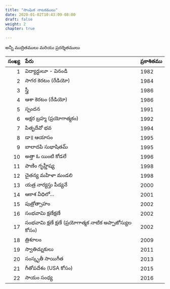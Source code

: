 ```yaml
---
title: "సాంఘిక నాటకములు"
date: 2020-01-02T10:43:09-08:00
draft: false
weight: 2
chapter: true

---
```


అన్నీ ముద్రితములు మరియు ప్రదర్శితములు

| సంఖ్య | పేరు  | ప్రకాశితము    |
|-------:|:------|:------------|
| 1      | విద్యార్ధులూ - వినండి |   1982 |
| 2      | సాగర కెరటం (రేడియో) |1984 |
| 3      | స్త్రీ |1986 |
| 4      |ఆశా కెరటం (రేడియో) | 1986 |
| 5      | స్పందన | 1991 | 
| 6 | అక్షర బ్రహ్మ (ప్రయోగాత్మకం) | 1992 |
| 7 |  పితృదేవో భవ | 1994 |
| 8 |  డా॥ ఆయాసం | 1995 | 
| 9 |  బాలాదపి సుభాషితమ్ | 1995 |
| 10 |  అత్తా ఓ యింటి కోడలే | 1996 | 
| 11 | పాణిం గృహ్ణీష్య | 1998 |
| 12 | చైతన్య మహిళా మండలి | 1998|
| 13 | యత్ర నార్యస్తు పీడ్యనే |  2000 |
| 14 | ఆకాశ వీధిలో... |  2001 |
| 15 | పుత్రోత్సాహం | 2002 |
| 16 | సంభవామి క్షణేక్షణే |  2002 |
| 17 | సంభవామి క్షణే క్షణే (ప్రయోగాత్మక నాటిక అప్పాజోస్యుల కోసం) |  2002 |
| 18 | త్రిశూలం | 2009 |
| 19 | స్వాతిచ్నుకులు | 2011 |
| 20 | సంస్కృతీ సాయిగీత | 2013 |
| 21 | గీతోపదేశం (USA కోసం) |  2015 |
| 22 | సాయం సంధ్య |  2016 |






















